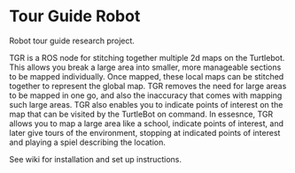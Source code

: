 # Tour Guide Robot
Robot tour guide research project.

TGR is a ROS node for stitching together multiple 2d maps on the Turtlebot. This allows you break a large area into smaller, more manageable sections to be mapped individually. Once mapped, these local maps can be stitched together to represent the global map. TGR removes the need for large areas to be mapped in one go, and also the inaccuracy that comes with mapping such large areas. TGR also enables you to indicate points of interest on the map that can be visited by the TurtleBot on command. In essesnce, TGR allows you to map a large area like a school, indicate points of interest, and later give tours of the environment, stopping at indicated points of  interest and playing a spiel describing the location.

See wiki for installation and set up instructions.

